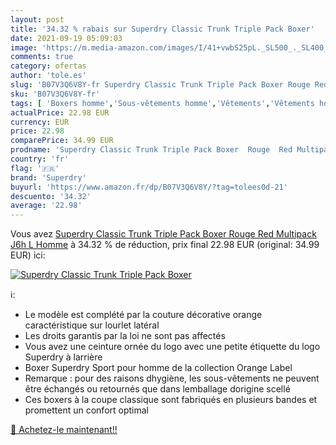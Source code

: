 ```yaml
---
layout: post
title: '34.32 % rabais sur Superdry Classic Trunk Triple Pack Boxer'
date: 2021-09-19 05:09:03
image: 'https://m.media-amazon.com/images/I/41+vwbS25pL._SL500_._SL400_.jpg'
comments: true
category: ofertas
author: 'tole.es'
slug: 'B07V3Q6V8Y-fr Superdry Classic Trunk Triple Pack Boxer Rouge Red...'
sku: 'B07V3Q6V8Y-fr'
tags: [ 'Boxers homme','Sous-vêtements homme','Vêtements','Vêtements homme','superdry', ]
actualPrice: 22.98 EUR
currency: EUR
price: 22.98
comparePrice: 34.99 EUR
prodname: 'Superdry Classic Trunk Triple Pack Boxer  Rouge  Red Multipack J6h   L Homme'
country: 'fr'
flag: '🇫🇷'
brand: 'Superdry'
buyurl: 'https://www.amazon.fr/dp/B07V3Q6V8Y/?tag=tolees0d-21'
descuento: '34.32'
average: '22.98'
---
```


Vous avez [Superdry Classic Trunk Triple Pack Boxer  Rouge  Red Multipack J6h   L Homme](https://www.amazon.fr/dp/B07V3Q6V8Y/?tag=tolees0d-21)  à  34.32 % de réduction, prix final  22.98 EUR (original: 34.99 EUR) ici:

[![Superdry Classic Trunk Triple Pack Boxer](https://m.media-amazon.com/images/I/41+vwbS25pL._SL500_._SL400_.jpg)](https://www.amazon.fr/dp/B07V3Q6V8Y/?tag=tolees0d-21)

ℹ️:

- Le modèle est complété par la couture décorative orange caractéristique sur lourlet latéral
- Les droits garantis par la loi ne sont pas affectés
- Vous avez une ceinture ornée du logo avec une petite étiquette du logo Superdry à larrière
- Boxer Superdry Sport pour homme de la collection Orange Label
- Remarque : pour des raisons dhygiène, les sous-vêtements ne peuvent être échangés ou retournés que dans lemballage dorigine scellé
- Ces boxers à la coupe classique sont fabriqués en plusieurs bandes et promettent un confort optimal

[🛒 Achetez-le maintenant!!](https://www.amazon.fr/dp/B07V3Q6V8Y/?tag=tolees0d-21)
